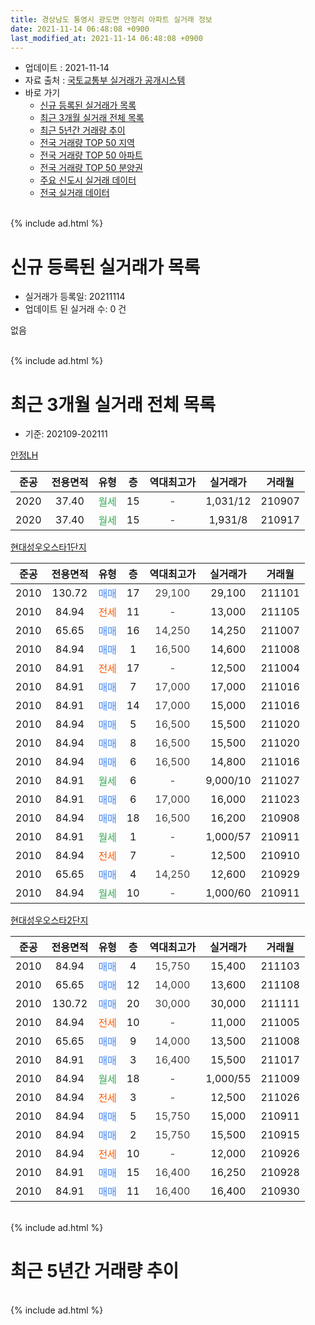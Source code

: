 ```yaml
---
title: 경상남도 통영시 광도면 안정리 아파트 실거래 정보
date: 2021-11-14 06:48:08 +0900
last_modified_at: 2021-11-14 06:48:08 +0900
---
```


* 업데이트 : 2021-11-14
* 자료 출처 : [국토교통부 실거래가 공개시스템](http://rt.molit.go.kr)
* 바로 가기
    * [신규 등록된 실거래가 목록](#신규-등록된-실거래가-목록)
    * [최근 3개월 실거래 전체 목록](#최근-3개월-실거래-전체-목록)
    * [최근 5년간 거래량 추이](#최근-5년간-거래량-추이)
    * [전국 거래량 TOP 50 지역](https://inasie.github.io/apt-trade-info/최근-3개월-전국에서-가장-거래가-많이-발생한-지역)
    * [전국 거래량 TOP 50 아파트](https://inasie.github.io/apt-trade-info/최근-3개월-전국에서-가장-거래가-많이-발생한-아파트)
    * [전국 거래량 TOP 50 분양권](https://inasie.github.io/apt-trade-info/최근-3개월-전국에서-가장-거래가-많이-발생한-분양권)
    * [주요 신도시 실거래 데이터](https://inasie.github.io/apt-trade-info/주요-신도시)
    * [전국 실거래 데이터](https://inasie.github.io/apt-trade-info/전국)
<br>
{% include ad.html %}
<br>

# 신규 등록된 실거래가 목록
* 실거래가 등록일: 20211114
* 업데이트 된 실거래 수: 0 건

없음

<br>
{% include ad.html %}
<br>

# 최근 3개월 실거래 전체 목록
* 기준: 202109-202111


[안정LH](https://search.naver.com/search.naver?query=%EA%B2%BD%EC%83%81%EB%82%A8%EB%8F%84+%ED%86%B5%EC%98%81%EC%8B%9C+%EA%B4%91%EB%8F%84%EB%A9%B4+%EC%95%88%EC%A0%95%EB%A6%AC+%EC%95%88%EC%A0%95LH)

|준공|전용면적|유형|층|역대최고가|실거래가|거래월|
|:---:|:---:|:---:|:---:|:---:|:---:|:---:|
|2020|37.40|<span style="color:#34a853">월세</span>|15|<span style="color:#444444">-</span>|1,031/12|210907|
|2020|37.40|<span style="color:#34a853">월세</span>|15|<span style="color:#444444">-</span>|1,931/8|210917|

[현대성우오스타1단지](https://search.naver.com/search.naver?query=%EA%B2%BD%EC%83%81%EB%82%A8%EB%8F%84+%ED%86%B5%EC%98%81%EC%8B%9C+%EA%B4%91%EB%8F%84%EB%A9%B4+%EC%95%88%EC%A0%95%EB%A6%AC+%ED%98%84%EB%8C%80%EC%84%B1%EC%9A%B0%EC%98%A4%EC%8A%A4%ED%83%801%EB%8B%A8%EC%A7%80)

|준공|전용면적|유형|층|역대최고가|실거래가|거래월|
|:---:|:---:|:---:|:---:|:---:|:---:|:---:|
|2010|130.72|<span style="color:#4285f3">매매</span>|17|<span style="color:#444444">29,100</span>|29,100|211101|
|2010|84.94|<span style="color:#ff5a00">전세</span>|11|<span style="color:#444444">-</span>|13,000|211105|
|2010|65.65|<span style="color:#4285f3">매매</span>|16|<span style="color:#444444">14,250</span>|14,250|211007|
|2010|84.94|<span style="color:#4285f3">매매</span>|1|<span style="color:#444444">16,500</span>|14,600|211008|
|2010|84.91|<span style="color:#ff5a00">전세</span>|17|<span style="color:#444444">-</span>|12,500|211004|
|2010|84.91|<span style="color:#4285f3">매매</span>|7|<span style="color:#444444">17,000</span>|17,000|211016|
|2010|84.91|<span style="color:#4285f3">매매</span>|14|<span style="color:#444444">17,000</span>|15,000|211016|
|2010|84.94|<span style="color:#4285f3">매매</span>|5|<span style="color:#444444">16,500</span>|15,500|211020|
|2010|84.94|<span style="color:#4285f3">매매</span>|8|<span style="color:#444444">16,500</span>|15,500|211020|
|2010|84.94|<span style="color:#4285f3">매매</span>|6|<span style="color:#444444">16,500</span>|14,800|211016|
|2010|84.91|<span style="color:#34a853">월세</span>|6|<span style="color:#444444">-</span>|9,000/10|211027|
|2010|84.91|<span style="color:#4285f3">매매</span>|6|<span style="color:#444444">17,000</span>|16,000|211023|
|2010|84.94|<span style="color:#4285f3">매매</span>|18|<span style="color:#444444">16,500</span>|16,200|210908|
|2010|84.91|<span style="color:#34a853">월세</span>|1|<span style="color:#444444">-</span>|1,000/57|210911|
|2010|84.94|<span style="color:#ff5a00">전세</span>|7|<span style="color:#444444">-</span>|12,500|210910|
|2010|65.65|<span style="color:#4285f3">매매</span>|4|<span style="color:#444444">14,250</span>|12,600|210929|
|2010|84.94|<span style="color:#34a853">월세</span>|10|<span style="color:#444444">-</span>|1,000/60|210911|

[현대성우오스타2단지](https://search.naver.com/search.naver?query=%EA%B2%BD%EC%83%81%EB%82%A8%EB%8F%84+%ED%86%B5%EC%98%81%EC%8B%9C+%EA%B4%91%EB%8F%84%EB%A9%B4+%EC%95%88%EC%A0%95%EB%A6%AC+%ED%98%84%EB%8C%80%EC%84%B1%EC%9A%B0%EC%98%A4%EC%8A%A4%ED%83%802%EB%8B%A8%EC%A7%80)

|준공|전용면적|유형|층|역대최고가|실거래가|거래월|
|:---:|:---:|:---:|:---:|:---:|:---:|:---:|
|2010|84.94|<span style="color:#4285f3">매매</span>|4|<span style="color:#444444">15,750</span>|15,400|211103|
|2010|65.65|<span style="color:#4285f3">매매</span>|12|<span style="color:#444444">14,000</span>|13,600|211108|
|2010|130.72|<span style="color:#4285f3">매매</span>|20|<span style="color:#444444">30,000</span>|30,000|211111|
|2010|84.94|<span style="color:#ff5a00">전세</span>|10|<span style="color:#444444">-</span>|11,000|211005|
|2010|65.65|<span style="color:#4285f3">매매</span>|9|<span style="color:#444444">14,000</span>|13,500|211008|
|2010|84.91|<span style="color:#4285f3">매매</span>|3|<span style="color:#444444">16,400</span>|15,500|211017|
|2010|84.94|<span style="color:#34a853">월세</span>|18|<span style="color:#444444">-</span>|1,000/55|211009|
|2010|84.94|<span style="color:#ff5a00">전세</span>|3|<span style="color:#444444">-</span>|12,500|211026|
|2010|84.94|<span style="color:#4285f3">매매</span>|5|<span style="color:#444444">15,750</span>|15,000|210911|
|2010|84.94|<span style="color:#4285f3">매매</span>|2|<span style="color:#444444">15,750</span>|15,500|210915|
|2010|84.94|<span style="color:#ff5a00">전세</span>|10|<span style="color:#444444">-</span>|12,000|210926|
|2010|84.91|<span style="color:#4285f3">매매</span>|15|<span style="color:#444444">16,400</span>|16,250|210928|
|2010|84.91|<span style="color:#4285f3">매매</span>|11|<span style="color:#444444">16,400</span>|16,400|210930|


<br>
{% include ad.html %}
<br>

# 최근 5년간 거래량 추이


<div style="width:100%;">
    <canvas id="deal_progress" height="200"></canvas>
</div>

<script>
new Chart(document.getElementById("deal_progress"), {
    type: 'line',
    data: {
        labels: ['201611','201612','201701','201702','201703','201704','201705','201706','201707','201708','201709','201710','201711','201712','201801','201802','201803','201804','201805','201806','201807','201808','201809','201810','201811','201812','201901','201902','201903','201904','201905','201906','201907','201908','201909','201910','201911','201912','202001','202002','202003','202004','202005','202006','202007','202008','202009','202010','202011','202012','202101','202102','202103','202104','202105','202106','202107','202108','202109','202110','202111'],
        datasets: [{
            label: '매매',
            pointRadius: 1,
            data: [2, 1, 6, 3, 7, 7, 4, 5, 5, 3, 2, 4, 3, 0, 2, 4, 4, 0, 8, 5, 7, 6, 6, 6, 4, 5, 4, 7, 9, 5, 4, 3, 2, 3, 1, 11, 5, 10, 5, 8, 7, 5, 7, 2, 2, 7, 3, 2, 4, 12, 8, 3, 9, 25, 20, 16, 16, 10, 6, 10, 4],
            borderColor: "rgba(255, 201, 14, 1)",
            backgroundColor: "rgba(255, 201, 14, 0.5)",
            fill: false,
            lineTension: 0
        },{
            label: '전월세',
            pointRadius: 1,
            data: [9, 6, 8, 6, 7, 4, 5, 7, 11, 9, 6, 6, 8, 3, 4, 6, 9, 6, 10, 10, 6, 5, 7, 8, 7, 5, 11, 7, 5, 4, 7, 10, 5, 5, 7, 4, 9, 11, 8, 6, 5, 9, 4, 4, 3, 5, 4, 5, 4, 13, 9, 7, 3, 12, 5, 8, 7, 23, 6, 5, 1],
            borderColor: "rgba(0, 141, 185, 1)",
            backgroundColor: "rgba(0, 141, 185, 0.5)",
            fill: false,
            lineTension: 0
        }
        ]
    },
    options: {
        responsive: true,
        title: {
            display: false
        },
        tooltips: {
            mode: 'index',
            intersect: false
        },
        hover: {
            mode: 'nearest',
            intersect: true
        },
        scales: {
            xAxes: [{
                display: true,
                scaleLabel: {
                    display: true,
                    labelString: '년/월'
                }
            }],
            yAxes: [{
                display: true,
                ticks: {
                    suggestedMin: 0,
                },
                scaleLabel: {
                    display: true,
                    labelString: '실거래 수'
                }
            }]
        }
    }
});

</script>


<br>
{% include ad.html %}
<br>

